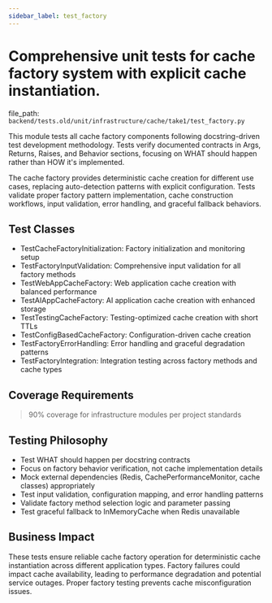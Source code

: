 ```yaml
---
sidebar_label: test_factory
---
```


# Comprehensive unit tests for cache factory system with explicit cache instantiation.

  file_path: `backend/tests.old/unit/infrastructure/cache/take1/test_factory.py`

This module tests all cache factory components following docstring-driven
test development methodology. Tests verify documented contracts in Args, Returns,
Raises, and Behavior sections, focusing on WHAT should happen rather than HOW
it's implemented.

The cache factory provides deterministic cache creation for different use cases,
replacing auto-detection patterns with explicit configuration. Tests validate
proper factory pattern implementation, cache construction workflows, input
validation, error handling, and graceful fallback behaviors.

## Test Classes

- TestCacheFactoryInitialization: Factory initialization and monitoring setup
- TestFactoryInputValidation: Comprehensive input validation for all factory methods
- TestWebAppCacheFactory: Web application cache creation with balanced performance
- TestAIAppCacheFactory: AI application cache creation with enhanced storage
- TestTestingCacheFactory: Testing-optimized cache creation with short TTLs
- TestConfigBasedCacheFactory: Configuration-driven cache creation
- TestFactoryErrorHandling: Error handling and graceful degradation patterns
- TestFactoryIntegration: Integration testing across factory methods and cache types

## Coverage Requirements

>90% coverage for infrastructure modules per project standards

## Testing Philosophy

- Test WHAT should happen per docstring contracts
- Focus on factory behavior verification, not cache implementation details
- Mock external dependencies (Redis, CachePerformanceMonitor, cache classes) appropriately
- Test input validation, configuration mapping, and error handling patterns
- Validate factory method selection logic and parameter passing
- Test graceful fallback to InMemoryCache when Redis unavailable

## Business Impact

These tests ensure reliable cache factory operation for deterministic cache
instantiation across different application types. Factory failures could impact
cache availability, leading to performance degradation and potential service
outages. Proper factory testing prevents cache misconfiguration issues.

